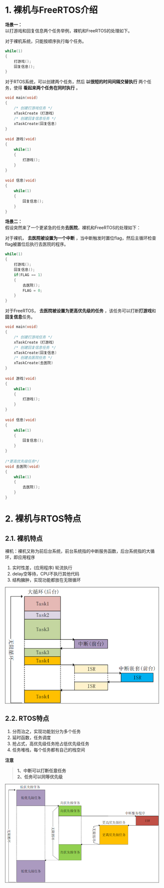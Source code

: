 # 1. 裸机与FreeRTOS介绍

**场景一：**  
以打游戏和回复信息两个任务举例，裸机和FreeRTOS的处理如下。  

对于裸机系统，只能按顺序执行每个任务。

```cpp
while(1) 
{ 
    打游戏();
    回复信息(); 
}

```

对于RTOS系统，可以创建两个任务，然后 **以很短的时间间隔交替执行** 两个任务，使得 **看起来两个任务在同时执行** 。  

```cpp
void main(void) 
{ 
    /* 创建打游戏任务 */
    xTaskCreate（打游戏）
    /* 创建回复信息任务 */
    xTaskCreate(回复信息)
}

void 游戏(void) 
{ 
    while(1) 
    { 
        打游戏();
    }
}

void 信息(void) 
{ 
    while(1) 
    { 
        回复信息();
    }
}

```

**场景二：**  
假设突然来了一个更紧急的任务**去医院**，裸机和FreeRTOS的处理如下：  

对于裸机， **去医院被设置为一个中断** ，当中断触发时置位flag，然后主循环检查flag被置位后执行去医院的程序。  

```cpp
while(1) 
{ 
    打游戏();
    回复信息(); 
    if(FLAG == 1)
    {
        去医院();
        FLAG = 0;
    }
}

```

对于FreeRTOS， **去医院被设置为更高优先级的任务** ，该任务可以打断**打游戏**和**回复信息**任务。  

```cpp
void main(void) 
{ 
    /* 创建打游戏任务 */
    xTaskCreate（打游戏）
    /* 创建回复信息任务 */
    xTaskCreate(回复信息)
    /* 创建去医院任务 */ 
    xTaskCreate(去医院)
}

void 游戏(void) 
{ 
    while(1) 
    { 
        打游戏();
    }
}

void 信息(void) 
{ 
    while(1) 
    { 
        回复信息();
    }
}

/*更高优先级任务*/
void 去医院(void) 
{ 
    while(1) 
    { 
        去医院();
    }
}

```

# 2. 裸机与RTOS特点
## 2.1. 裸机特点

裸机：裸机又称为前后台系统，前台系统指的中断服务函数，后台系统指的大循环，即应用程序  

1. 实时性差，(应用程序) 轮流执行
2. delay空等待，CPU不执行其他代码
3. 结构臃肿，实现功能都放在无限循环

![裸机特点](./images/裸机特点.png)

## 2.2. RTOS特点

1. 分而治之，实现功能划分为多个任务
2. 延时函数，任务调度
3. 抢占式，高优先级任务抢占低优先级任务
4. 任务堆栈，每个任务都有自己的栈空间

**注意**
> **1、中断可以打断任意任务**  
> **2、任务可以同等优先级**  

![RTOS特点](./images/RTOS特点.png)

